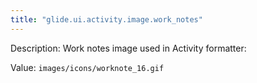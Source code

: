 ```yaml
---
title: "glide.ui.activity.image.work_notes"
---
```


Description: Work notes image used in Activity formatter:

Value: `images/icons/worknote_16.gif`